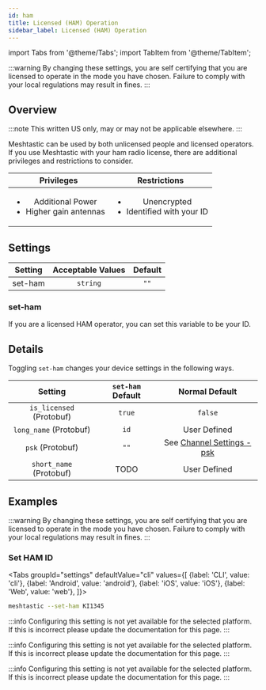 ```yaml
---
id: ham
title: Licensed (HAM) Operation
sidebar_label: Licensed (HAM) Operation
---
```

import Tabs from '@theme/Tabs';
import TabItem from '@theme/TabItem';

:::warning
By changing these settings, you are self certifying that you are licensed to operate in the mode you have chosen. Failure to comply with your local regulations may result in fines.
:::

## Overview

:::note
This written US only, may or may not be applicable elsewhere.
:::

Meshtastic can be used by both unlicensed people and licensed operators. If you use Meshtastic with your ham radio license, there are additional privileges and restrictions to consider.

| Privileges | Restrictions |
|:----------:|:------------:|
| <ul><li>Additional Power</li><li>Higher gain antennas</li></ul> | <ul><li>Unencrypted</li><li>Identified with your ID</li></ul> |

## Settings

| Setting | Acceptable Values | Default |
| :-----: | :---------------: | :-----: |
| set-ham | `string`| `""`|

### set-ham

If you are a licensed HAM operator, you can set this variable to be your ID.

## Details

Toggling `set-ham` changes your device settings in the following ways.

| Setting | `set-ham` Default | Normal Default |
| :-----: | :-----------------: | :------------: |
| `is_licensed` (Protobuf) | `true` | `false` |
| `long_name` (Protobuf) | `id` | User Defined |
| `psk` (Protobuf) | `""` | See [Channel Settings - psk](channel#psk) |
| `short_name` (Protobuf) | TODO | User Defined |

## Examples

:::warning
By changing these settings, you are self certifying that you are licensed to operate in the mode you have chosen. Failure to comply with your local regulations may result in fines.
:::

### Set HAM ID
<Tabs
  groupId="settings"
  defaultValue="cli"
  values={[
    {label: 'CLI', value: 'cli'},
    {label: 'Android', value: 'android'},
    {label: 'iOS', value: 'iOS'},
    {label: 'Web', value: 'web'},
  ]}>
  <TabItem value="cli">

  ```bash title="Set HAM ID"
  meshtastic --set-ham KI1345
  ```

  </TabItem>
  <TabItem value="android">

:::info
Configuring this setting is not yet available for the selected platform. If this is incorrect please update the documentation for this page.
:::

  </TabItem>
  <TabItem value="iOS">

:::info
Configuring this setting is not yet available for the selected platform. If this is incorrect please update the documentation for this page.
:::

  </TabItem>
  <TabItem value="web">

:::info
Configuring this setting is not yet available for the selected platform. If this is incorrect please update the documentation for this page.
:::

  </TabItem>
</Tabs>
